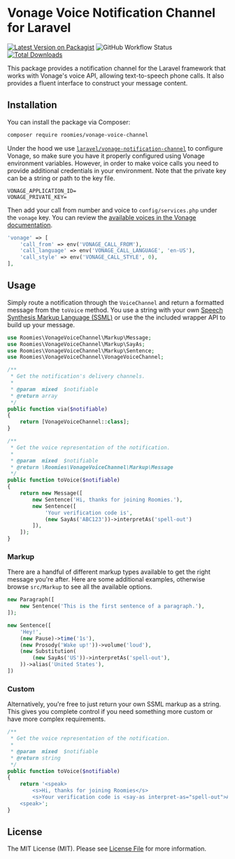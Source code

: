 # Vonage Voice Notification Channel for Laravel

[![Latest Version on Packagist](https://img.shields.io/packagist/v/roomies/vonage-voice-channel.svg)](https://packagist.org/packages/roomies/vonage-voice-channel)
![GitHub Workflow Status](https://img.shields.io/github/actions/workflow/status/roomies-com/vonage-voice-channel/phpunit.yml?branch=master)
[![Total Downloads](https://img.shields.io/packagist/dt/roomies/vonage-voice-channel.svg)](https://packagist.org/packages/roomies/vonage-voice-channel)

This package provides a notification channel for the Laravel framework that works with Vonage's voice API, allowing text-to-speech phone calls. It also provides a fluent interface to construct your message content.

## Installation

You can install the package via Composer:

```bash
composer require roomies/vonage-voice-channel
```

Under the hood we use [`laravel/vonage-notification-channel`](https://github.com/laravel/vonage-notification-channel) to configure Vonage, so make sure you have it properly configured using Vonage environment variables. However, in order to make voice calls you need to provide additional credentials in your environment. Note that the private key can be a string or path to the key file.

```dotenv
VONAGE_APPLICATION_ID=
VONAGE_PRIVATE_KEY=
```

Then add your call from number and voice to `config/services.php` under the `vonage` key. You can review the [available voices in the Vonage documentation](https://developer.vonage.com/voice/voice-api/guides/text-to-speech).

```php
'vonage' => [
    'call_from' => env('VONAGE_CALL_FROM'),
    'call_language' => env('VONAGE_CALL_LANGUAGE', 'en-US'),
    'call_style' => env('VONAGE_CALL_STYLE', 0),
],
```

## Usage

Simply route a notification through the `VoiceChannel` and return a formatted message from the `toVoice` method. You use a string with your own [Speech Synthesis Markup Language (SSML)](https://developer.vonage.com/voice/voice-api/guides/customizing-tts) or use the the included wrapper API to build up your message.

```php
use Roomies\VonageVoiceChannel\Markup\Message;
use Roomies\VonageVoiceChannel\Markup\SayAs;
use Roomies\VonageVoiceChannel\Markup\Sentence;
use Roomies\VonageVoiceChannel\VonageVoiceChannel;

/**
 * Get the notification's delivery channels.
 *
 * @param  mixed  $notifiable
 * @return array
 */
public function via($notifiable)
{
    return [VonageVoiceChannel::class];
}

/**
 * Get the voice representation of the notification.
 *
 * @param  mixed  $notifiable
 * @return \Roomies\VonageVoiceChannel\Markup\Message
 */
public function toVoice($notifiable)
{
    return new Message([
        new Sentence('Hi, thanks for joining Roomies.'),
        new Sentence([
            'Your verification code is',
            (new SayAs('ABC123'))->interpretAs('spell-out')
        ]),
    ]);
}
```

### Markup

There are a handful of different markup types available to get the right message you're after. Here are some additional examples, otherwise browse `src/Markup` to see all the available options.

```php
new Paragraph([
    new Sentence('This is the first sentence of a paragraph.'),
]);

new Sentence([
    'Hey!',
    (new Pause)->time('1s'),
    (new Prosody('Wake up!'))->volume('loud'),
    (new Substitution(
        (new SayAs('US'))->interpretAs('spell-out'),
    ))->alias('United States'),
])
```

### Custom

Alternatively, you're free to just return your own SSML markup as a string. This gives you complete control if you need something more custom or have more complex requirements.

```php
/**
 * Get the voice representation of the notification.
 *
 * @param  mixed  $notifiable
 * @return string
 */
public function toVoice($notifiable)
{
    return '<speak>
        <s>Hi, thanks for joining Roomies</s>
        <s>Your verification code is <say-as interpret-as="spell-out">ABC123</say-as></s>
    <speak>';
}
```

## License

The MIT License (MIT). Please see [License File](LICENSE.md) for more information.
